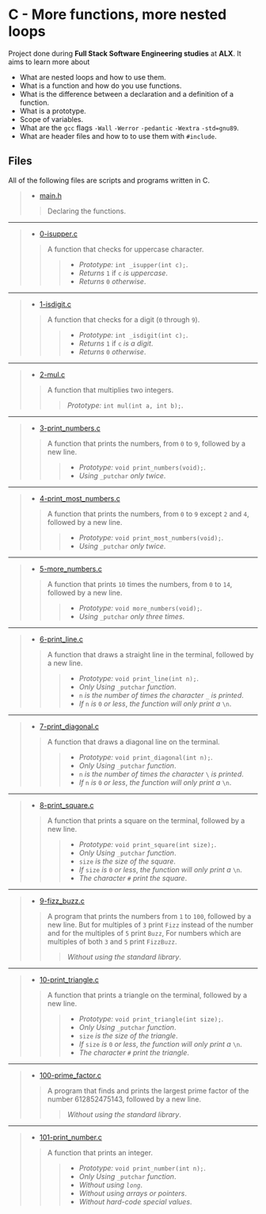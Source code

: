 # C - More functions, more nested loops

Project done during **Full Stack Software Engineering studies** at **ALX**. It aims to learn more about

* What are nested loops and how to use them.
* What is a function and how do you use functions.
* What is the difference between a declaration and a definition of a function.
* What is a prototype.
* Scope of variables.
* What are the `gcc` flags `-Wall` `-Werror` `-pedantic` `-Wextra` `-std=gnu89`.
* What are header files and how to to use them with `#include`.

## Files

All of the following files are scripts and programs written in C.

> * [main.h](https://github.com/Moh-A-Mahdi/alx-low_level_programming/blob/master/0x04-more_functions_nested_loops/main.h)
>
>> Declaring the functions.
------------------
>
> * [0-isupper.c](https://github.com/Moh-A-Mahdi/alx-low_level_programming/blob/master/0x04-more_functions_nested_loops/0-isupper.c)
>
>> A function that checks for uppercase character.
>>>
>>> * _Prototype:_ `int _isupper(int c);`.
>>> * _Returns_ `1` if `c` _is uppercase_.
>>> * _Returns_ `0` _otherwise_.

------------------

> * [1-isdigit.c](https://github.com/Moh-A-Mahdi/alx-low_level_programming/blob/master/0x04-more_functions_nested_loops/1-isdigit.c)
>
>> A function that checks for a digit (`0` through `9`).
>>>
>>> * _Prototype:_ `int _isdigit(int c);`.
>>> * _Returns_ `1` if `c` _is a digit_.
>>> * _Returns_ `0` _otherwise_.

------------------

> * [2-mul.c](https://github.com/Moh-A-Mahdi/alx-low_level_programming/blob/master/0x04-more_functions_nested_loops/2-mul.c)
>
>> A function that multiplies two integers.
>>> _Prototype:_ `int mul(int a, int b);`.
------------------

> * [3-print_numbers.c](https://github.com/Moh-A-Mahdi/alx-low_level_programming/blob/master/0x04-more_functions_nested_loops/3-print_numbers.c)
>
>> A function that prints the numbers, from `0` to `9`, followed by a new line.
>>>
>>> * _Prototype:_ `void print_numbers(void);`.
>>> * _Using_ `_putchar` _only twice_.

------------------

> * [4-print_most_numbers.c](https://github.com/Moh-A-Mahdi/alx-low_level_programming/blob/master/0x04-more_functions_nested_loops/4-print_most_numbers.c])
>
>> A function that prints the numbers, from `0` to `9` except `2` and `4`, followed by a new line.
>>>
>>> * _Prototype:_ `void print_most_numbers(void);`.
>>> * _Using_ `_putchar` _only twice_.

------------------

> * [5-more_numbers.c](https://github.com/Moh-A-Mahdi/alx-low_level_programming/blob/master/0x04-more_functions_nested_loops/5-more_numbers.c)
>
>> A function that prints `10` times the numbers, from `0` to `14`, followed by a new line.
>>>
>>> * _Prototype:_ `void more_numbers(void);`.
>>> * _Using_ `_putchar` _only three times_.

------------------

> * [6-print_line.c](https://github.com/Moh-A-Mahdi/alx-low_level_programming/blob/master/0x04-more_functions_nested_loops/6-print_line.c)
>
>> A function that draws a straight line in the terminal, followed by a new line.
>>>
>>> * _Prototype:_ `void print_line(int n);`.
>>> * _Only Using_ `_putchar` _function_.
>>> * `n` _is the number of times the character_ `_` _is printed_.
>>> * _If_ `n` _is_ `0` _or less_, _the function will only print a_ `\n`.

------------------

> * [7-print_diagonal.c](https://github.com/Moh-A-Mahdi/alx-low_level_programming/blob/master/0x04-more_functions_nested_loops/7-print_diagonal.c)
>
>> A function that draws a diagonal line on the terminal.
>>>
>>> * _Prototype:_ `void print_diagonal(int n);`.
>>> * _Only Using_ `_putchar` _function_.
>>> * `n` _is the number of times the character_ `\` _is printed_.
>>> * _If_ `n` _is_ `0` _or less_, _the function will only print a_ `\n`.

------------------

> * [8-print_square.c](https://github.com/Moh-A-Mahdi/alx-low_level_programming/blob/master/0x04-more_functions_nested_loops/8-print_square.c)
>
>> A function that prints a square on the terminal, followed by a new line.
>>>
>>> * _Prototype:_ `void print_square(int size);`.
>>> * _Only Using_ `_putchar` _function_.
>>> * `size` _is the size of the square_.
>>> * _If_ `size` _is_ `0` _or less_, _the function will only print a_ `\n`.
>>> * _The character_ `#` _print the square_.

------------------

> * [9-fizz_buzz.c](https://github.com/Moh-A-Mahdi/alx-low_level_programming/blob/master/0x04-more_functions_nested_loops/9-fizz_buzz.c)
>
>> A program that prints the numbers from `1` to `100`, followed by a new line. But for multiples of `3` print `Fizz` instead of the number and for the multiples of `5` print `Buzz`, For numbers which are multiples of both `3` and `5` print `FizzBuzz`.
>>> _Without using the standard library_.
------------------

> * [10-print_triangle.c](https://github.com/Moh-A-Mahdi/alx-low_level_programming/blob/master/0x04-more_functions_nested_loops/10-print_triangle.c)
>
>> A function that prints a triangle on the terminal, followed by a new line.
>>>
>>> * _Prototype:_ `void print_triangle(int size);`.
>>> * _Only Using_ `_putchar` _function_.
>>> * `size` _is the size of the triangle_.
>>> * _If_ `size` _is_ `0` _or less_, _the function will only print a_ `\n`.
>>> * _The character_ `#` _print the triangle_.

------------------

> * [100-prime_factor.c](https://github.com/Moh-A-Mahdi/alx-low_level_programming/blob/master/0x04-more_functions_nested_loops/100-prime_factor.c)
>
>> A program that finds and prints the largest prime factor of the number 612852475143, followed by a new line.
>>> _Without using the standard library_.
------------------

> * [101-print_number.c](https://github.com/Moh-A-Mahdi/alx-low_level_programming/blob/master/0x04-more_functions_nested_loops/101-print_number.c)
>
>> A function that prints an integer.
>>>
>>> * _Prototype:_ `void print_number(int n);`.
>>> * _Only Using_ `_putchar` _function_.
>>> * _Without using `long`_.
>>> * _Without using arrays or pointers_.
>>> * _Without hard-code special values_.
